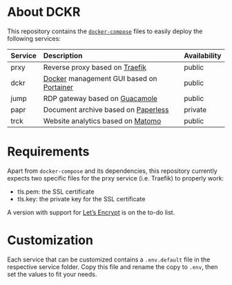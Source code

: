 # About DCKR

This repository contains the [``docker-compose``](https://docs.docker.com/compose/) files to easily deploy the following services:

| Service | Description | Availability |
| :------ | :---------- | :----------- |
| prxy    | Reverse proxy based on [Traefik](https://traefik.io/) | public |
| dckr    | [Docker]() management GUI based on [Portainer](https://portainer.io/) | public |
| jump    | RDP gateway based on [Guacamole](https://guacamole.apache.org/) | public |
| papr    | Document archive based on [Paperless](https://paperless.readthedocs.io) | private |
| trck    | Website analytics based on [Matomo](https://matomo.org/) | public |

# Requirements

Apart from ``docker-compose`` and its dependencies, this repository currently expects two specific files for the prxy service (i.e. Traefik) to properly work:

* tls.pem: the SSL certificate
* tls.key: the private key for the SSL certificate

A version with support for [Let’s Encrypt](https://letsencrypt.org/) is on the to-do list.

# Customization

Each service that can be customized contains a ``.env.default`` file in the respective service folder. Copy this file and rename the copy to ``.env``, then set the values to fit your needs.
